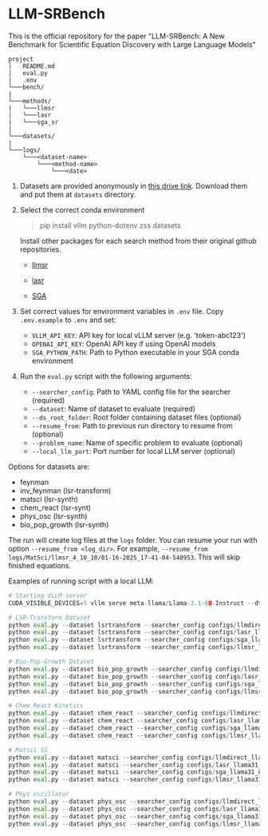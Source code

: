 # LLM-SRBench

This is the official repository for the paper "LLM-SRBench: A New Benchmark for Scientific Equation Discovery with Large Language Models"


```
project
│   README.md
|   eval.py
|   .env
└───bench/
|
└───methods/
|   └───llmsr
|   └───lasr
|   └───sga_sr
|
└───datasets/
|
└───logs/
    └───<dataset-name>
        └───<method-name>
            └───<date>

```


1. Datasets are provided anonymously in [this drive link](https://drive.google.com/drive/folders/1TVhvzfR8eVD0bDpVmNcaHa_9hkgX0av3). Download them and put them at `datasets` directory.


2. Select the correct conda environment
    > pip install vllm python-dotenv zss datasets
    
    Install other packages for each search method from their original github repositories.

    - [llmsr](https://github.com/deep-symbolic-mathematics/LLM-SR)

    - [lasr](https://github.com/trishullab/LibraryAugmentedSymbolicRegression.jl)

    - [SGA](https://github.com/PingchuanMa/SGA)

3. Set correct values for environment variables in `.env` file. Copy `.env.example` to `.env` and set:
   - `VLLM_API_KEY`: API key for local vLLM server (e.g. 'token-abc123')
   - `OPENAI_API_KEY`: OpenAI API key if using OpenAI models
   - `SGA_PYTHON_PATH`: Path to Python executable in your SGA conda environment

4. Run the `eval.py` script with the following arguments:

   - `--searcher_config`: Path to YAML config file for the searcher (required)
   - `--dataset`: Name of dataset to evaluate (required)
   - `--ds_root_folder`: Root folder containing dataset files (optional)
   - `--resume_from`: Path to previous run directory to resume from (optional)
   - `--problem_name`: Name of specific problem to evaluate (optional)
   - `--local_llm_port`: Port number for local LLM server (optional)
    
Options for datasets are:
* feynman
* inv_feynman (lsr-transform)
* matsci (lsr-synth)
* chem_react (lsr-synt)
* phys_osc (lsr-synth)
* bio_pop_growth (lsr-synth)

The run will create log files at the `logs` folder. You can resume your run with option `--resume_from <log_dir>`. For example, 
`--resume_from logs/MatSci/llmsr_4_10_10/01-16-2025_17-41-04-540953`. This will skip finished equations.

Examples of running script with a local LLM:
```python
# Starting VLLM server
CUDA_VISIBLE_DEVICES=5 vllm serve meta-llama/Llama-3.1-8B-Instruct --dtype auto --api-key token-abc123 --port 10005

# LSR-Transform Dataset
python eval.py --dataset lsrtransform --searcher_config configs/llmdirect_llama31_8b.yaml --local_llm_port 10005
python eval.py --dataset lsrtransform --searcher_config configs/lasr_llama31_8b.yaml --local_llm_port 10005
python eval.py --dataset lsrtransform --searcher_config configs/sga_llama31_8b.yaml --local_llm_port 10005
python eval.py --dataset lsrtransform --searcher_config configs/llmsr_llama31_8b.yaml --local_llm_port 10005

# Bio-Pop-Growth Dataset
python eval.py --dataset bio_pop_growth --searcher_config configs/llmdirect_llama31_8b.yaml --local_llm_port 10005
python eval.py --dataset bio_pop_growth --searcher_config configs/lasr_llama31_8b.yaml --local_llm_port 10005
python eval.py --dataset bio_pop_growth --searcher_config configs/sga_llama31_8b.yaml --local_llm_port 10005
python eval.py --dataset bio_pop_growth --searcher_config configs/llmsr_llama31_8b.yaml --local_llm_port 10005

# Chem React Kinetics
python eval.py --dataset chem_react --searcher_config configs/llmdirect_llama31_8b.yaml --local_llm_port 10005
python eval.py --dataset chem_react --searcher_config configs/lasr_llama31_8b.yaml --local_llm_port 10005
python eval.py --dataset chem_react --searcher_config configs/sga_llama31_8b.yaml --local_llm_port 10005
python eval.py --dataset chem_react --searcher_config configs/llmsr_llama31_8b.yaml --local_llm_port 10005

# Matsci SS
python eval.py --dataset matsci --searcher_config configs/llmdirect_llama31_8b.yaml --local_llm_port 10005
python eval.py --dataset matsci --searcher_config configs/lasr_llama31_8b.yaml --local_llm_port 10005
python eval.py --dataset matsci --searcher_config configs/sga_llama31_8b.yaml --local_llm_port 10005
python eval.py --dataset matsci --searcher_config configs/llmsr_llama31_8b.yaml --local_llm_port 10005

# Phys oscillator
python eval.py --dataset phys_osc --searcher_config configs/llmdirect_llama31_8b.yaml --local_llm_port 10005
python eval.py --dataset phys_osc --searcher_config configs/lasr_llama31_8b.yaml --local_llm_port 10005
python eval.py --dataset phys_osc --searcher_config configs/sga_llama31_8b.yaml --local_llm_port 10005
python eval.py --dataset phys_osc --searcher_config configs/llmsr_llama31_8b.yaml --local_llm_port 10005
```